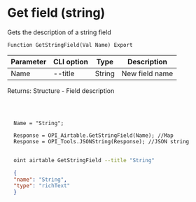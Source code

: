 ﻿---
sidebar_position: 3
---

# Get field (string)
 Gets the description of a string field



`Function GetStringField(Val Name) Export`

  | Parameter | CLI option | Type | Description |
  |-|-|-|-|
  | Name | --title | String | New field name |

  
  Returns:  Structure - Field description

<br/>




```bsl title="Code example"
  
  Name = "String";
  
  Response = OPI_Airtable.GetStringField(Name); //Map
  Response = OPI_Tools.JSONString(Response); //JSON string
```



```sh title="CLI command example"
    
  oint airtable GetStringField --title "String"

```

```json title="Result"
  {
  "name": "String",
  "type": "richText"
  }

```
